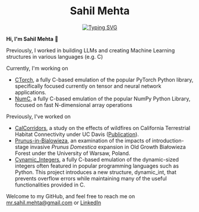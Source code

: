 <h1 align="center">
Sahil Mehta
</h1>

<p align="center">
<a href="https://git.io/typing-svg"><img src="https://readme-typing-svg.demolab.com?font=Roboto+Mono&duration=3000&pause=500&color=A2BFFE&center=true&width=435&lines=CS+%40+Carnegie+Mellon+University;Building+ML+Systems;Prev+%40+Stealth" alt="Typing SVG" /></a>
</p>




**Hi, I'm Sahil Mehta** 👋

Previously, I worked in building LLMs and creating Machine Learning structures in various languages (e.g. C)

Currently, I'm working on 

* [CTorch](https://url-to-github-page.com), a fully C-based emulation of the popular PyTorch Python library, specifically focused currently on tensor and neural network applications.
* [NumC](https://url-to-github-page.com), a fully C-based emulation of the popular NumPy Python Library, focused on fast N-dimensional array operations

Previously, I've worked on
* [CalCorridors](https://github.com/sahilmehta-US/CalCorridors/tree/main), a study on the effects of wildfires on California Terrestrial Habitat Connectivity under UC Davis ([Publication](https://agu.confex.com/agu/fm23/meetingapp.cgi/Paper/1432570)).
* [Prunus-in-Bialowieza](https://github.com/sahilmehta-US/Prunus-in-Bialowieza), an examination of the impacts of introduction-stage invasive _Prunus Domestica_ expansion in Old Growth Białowieza Forest under the University of Warsaw, Poland.
* [Cynamic_Integers](https://github.com/sahilmehta-US/Cynamic_Integers), a fully C-based emulation of the dynamic-sized integers often featured in popular programming languages such as Python. This project introduces a new structure, dynamic_int, that prevents overflow errors while maintaining many of the useful functionalities provided in C.

Welcome to my GitHub, and feel free to reach me on [mr.sahil.mehta@gmail.com](mr.sahil.mehta@gmail.com) or [LinkedIn](https://www.linkedin.com/in/sahil-mehta-883b16261/)
 







